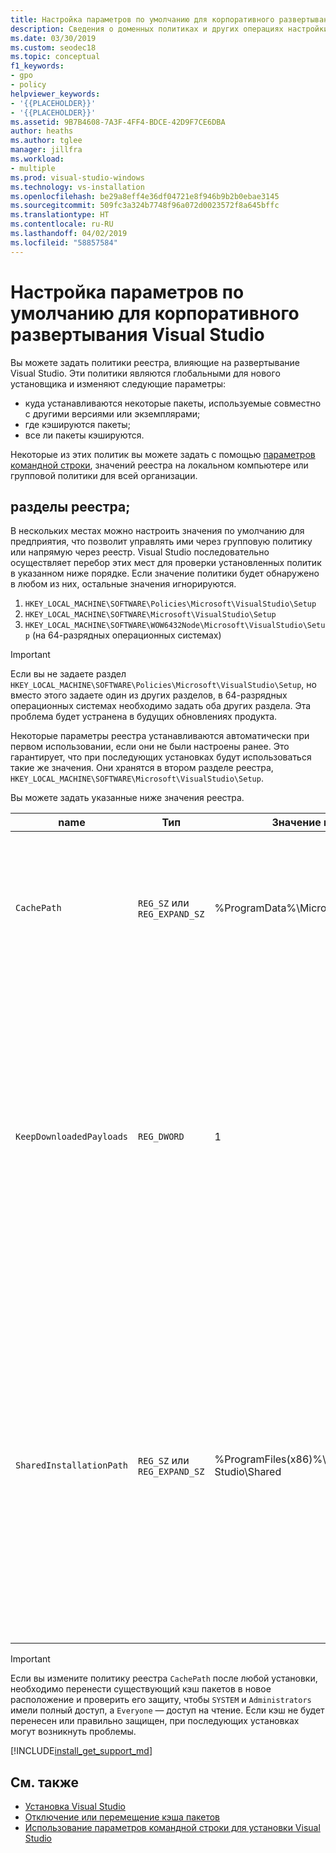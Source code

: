 ```yaml
---
title: Настройка параметров по умолчанию для корпоративного развертывания
description: Сведения о доменных политиках и других операциях настройки для корпоративного развертывания Visual Studio.
ms.date: 03/30/2019
ms.custom: seodec18
ms.topic: conceptual
f1_keywords:
- gpo
- policy
helpviewer_keywords:
- '{{PLACEHOLDER}}'
- '{{PLACEHOLDER}}'
ms.assetid: 9B7B4608-7A3F-4FF4-BDCE-42D9F7CE6DBA
author: heaths
ms.author: tglee
manager: jillfra
ms.workload:
- multiple
ms.prod: visual-studio-windows
ms.technology: vs-installation
ms.openlocfilehash: be29a8eff4e36df04721e8f946b9b2b0ebae3145
ms.sourcegitcommit: 509fc3a324b7748f96a072d0023572f8a645bffc
ms.translationtype: HT
ms.contentlocale: ru-RU
ms.lasthandoff: 04/02/2019
ms.locfileid: "58857584"
---
```

# <a name="set-defaults-for-enterprise-deployments-of-visual-studio"></a>Настройка параметров по умолчанию для корпоративного развертывания Visual Studio

Вы можете задать политики реестра, влияющие на развертывание Visual Studio. Эти политики являются глобальными для нового установщика и изменяют следующие параметры:

- куда устанавливаются некоторые пакеты, используемые совместно с другими версиями или экземплярами;
- где кэшируются пакеты;
- все ли пакеты кэшируются.

Некоторые из этих политик вы можете задать с помощью [параметров командной строки](use-command-line-parameters-to-install-visual-studio.md), значений реестра на локальном компьютере или групповой политики для всей организации.

## <a name="registry-keys"></a>разделы реестра;

В нескольких местах можно настроить значения по умолчанию для предприятия, что позволит управлять ими через групповую политику или напрямую через реестр. Visual Studio последовательно осуществляет перебор этих мест для проверки установленных политик в указанном ниже порядке. Если значение политики будет обнаружено в любом из них, остальные значения игнорируются.

1. `HKEY_LOCAL_MACHINE\SOFTWARE\Policies\Microsoft\VisualStudio\Setup`
2. `HKEY_LOCAL_MACHINE\SOFTWARE\Microsoft\VisualStudio\Setup`
3. `HKEY_LOCAL_MACHINE\SOFTWARE\WOW6432Node\Microsoft\VisualStudio\Setup` (на 64-разрядных операционных системах)

> [!IMPORTANT]
> Если вы не задаете раздел `HKEY_LOCAL_MACHINE\SOFTWARE\Policies\Microsoft\VisualStudio\Setup`, но вместо этого задаете один из других разделов, в 64-разрядных операционных системах необходимо задать оба других раздела. Эта проблема будет устранена в будущих обновлениях продукта.

Некоторые параметры реестра устанавливаются автоматически при первом использовании, если они не были настроены ранее. Это гарантирует, что при последующих установках будут использоваться такие же значения. Они хранятся в втором разделе реестра, `HKEY_LOCAL_MACHINE\SOFTWARE\Microsoft\VisualStudio\Setup`.

Вы можете задать указанные ниже значения реестра.

| **name** | **Тип** | **Значение по умолчанию** | **Описание** |
| -------- | -------- | ----------- | --------------- |
| `CachePath` | `REG_SZ` или `REG_EXPAND_SZ` | %ProgramData%\Microsoft\VisualStudio\Packages | Каталог, где хранятся манифесты пакетов и полезные данные (необязательно). Дополнительные сведения см. в статье об [отключении или перемещении кэша пакетов](disable-or-move-the-package-cache.md). |
| `KeepDownloadedPayloads` | `REG_DWORD` | 1 | Сохранение полезных данных пакетов даже после их установки. Это значение можно изменить в любое время. После отключения этой политики удаляются все кэшированные полезные данные пакетов для экземпляров, которые вы восстанавливаете или изменяете. Дополнительные сведения см. в статье об [отключении или перемещении кэша пакетов](disable-or-move-the-package-cache.md). |
| `SharedInstallationPath` | `REG_SZ` или `REG_EXPAND_SZ` | %ProgramFiles(x86)%\Microsoft Visual Studio\Shared | Каталог, в котором устанавливаются некоторые пакеты, используемые совместно несколькими версиями экземпляров Visual Studio. Это значение можно изменить в любое время, но все изменения повлияют только на будущие установки. Все уже установленные продукты необходимо оставить на прежних местах, так как при перемещении они могут работать неправильно. |

> [!IMPORTANT]
> Если вы измените политику реестра `CachePath` после любой установки, необходимо перенести существующий кэш пакетов в новое расположение и проверить его защиту, чтобы `SYSTEM` и `Administrators` имели полный доступ, а `Everyone` — доступ на чтение.
> Если кэш не будет перенесен или правильно защищен, при последующих установках могут возникнуть проблемы.

[!INCLUDE[install_get_support_md](includes/install_get_support_md.md)]

## <a name="see-also"></a>См. также

- [Установка Visual Studio](install-visual-studio.md)
- [Отключение или перемещение кэша пакетов](disable-or-move-the-package-cache.md)
- [Использование параметров командной строки для установки Visual Studio](use-command-line-parameters-to-install-visual-studio.md)

